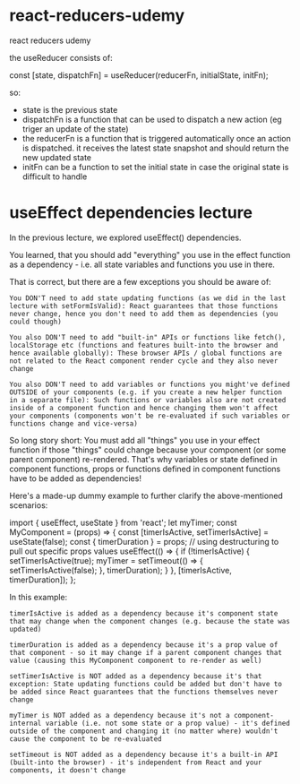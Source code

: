 # react-reducers-udemy
react reducers udemy

the useReducer consists of:

const [state, dispatchFn] = useReducer(reducerFn, initialState, initFn);

so:

- state is the previous state
- dispatchFn is a function that can be used to dispatch a new action (eg triger an update of the state)
- the reducerFn is a function that is triggered automatically once an action is dispatched. it receives the latest state snapshot and should return the new updated state
- initFn can be a function to set the initial state in case the original state is difficult to handle

# useEffect dependencies lecture

In the previous lecture, we explored useEffect() dependencies.

You learned, that you should add "everything" you use in the effect function as a dependency - i.e. all state variables and functions you use in there.

That is correct, but there are a few exceptions you should be aware of:

    You DON'T need to add state updating functions (as we did in the last lecture with setFormIsValid): React guarantees that those functions never change, hence you don't need to add them as dependencies (you could though)

    You also DON'T need to add "built-in" APIs or functions like fetch(), localStorage etc (functions and features built-into the browser and hence available globally): These browser APIs / global functions are not related to the React component render cycle and they also never change

    You also DON'T need to add variables or functions you might've defined OUTSIDE of your components (e.g. if you create a new helper function in a separate file): Such functions or variables also are not created inside of a component function and hence changing them won't affect your components (components won't be re-evaluated if such variables or functions change and vice-versa)

So long story short: You must add all "things" you use in your effect function if those "things" could change because your component (or some parent component) re-rendered. That's why variables or state defined in component functions, props or functions defined in component functions have to be added as dependencies!

Here's a made-up dummy example to further clarify the above-mentioned scenarios:

import { useEffect, useState } from 'react';
let myTimer;
const MyComponent = (props) => {
  const [timerIsActive, setTimerIsActive] = useState(false);
  const { timerDuration } = props; // using destructuring to pull out specific props values
  useEffect(() => {
    if (!timerIsActive) {
      setTimerIsActive(true);
      myTimer = setTimeout(() => {
        setTimerIsActive(false);
      }, timerDuration);
    }
  }, [timerIsActive, timerDuration]);
};

In this example:

    timerIsActive is added as a dependency because it's component state that may change when the component changes (e.g. because the state was updated)

    timerDuration is added as a dependency because it's a prop value of that component - so it may change if a parent component changes that value (causing this MyComponent component to re-render as well)

    setTimerIsActive is NOT added as a dependency because it's that exception: State updating functions could be added but don't have to be added since React guarantees that the functions themselves never change

    myTimer is NOT added as a dependency because it's not a component-internal variable (i.e. not some state or a prop value) - it's defined outside of the component and changing it (no matter where) wouldn't cause the component to be re-evaluated

    setTimeout is NOT added as a dependency because it's a built-in API (built-into the browser) - it's independent from React and your components, it doesn't change



